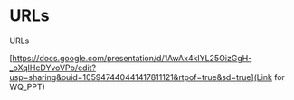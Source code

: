 # URLs
URLs

[https://docs.google.com/presentation/d/1AwAx4kIYL25OizGgH-_oXqIHcDYvoVPb/edit?usp=sharing&ouid=105947440441417811121&rtpof=true&sd=true](Link for WQ_PPT)
